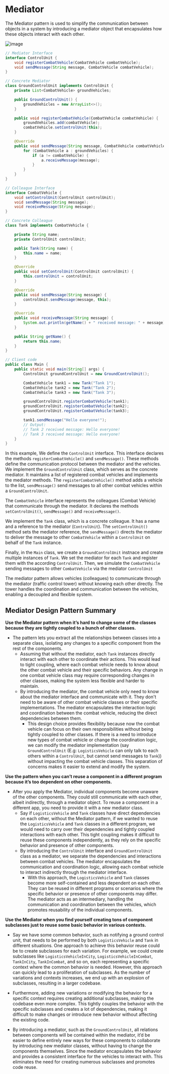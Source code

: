 # Mediator
The Mediator pattern is used to simplify the communication between objects in a system by introducing a mediator object that encapsulates how these objects interact with each other.

![image](https://github.com/boushphong/Design-Patterns/assets/59940078/dc3436d3-0a58-42a6-9230-2f8c5a5f9ed5)

```java
// Mediator Interface
interface ControlUnit {
    void registerCombatVehicle(CombatVehicle combatVehicle);
    void sendMessage(String message, CombatVehicle combatVehicle);
}

// Concrete Mediator
class GroundControlUnit implements ControlUnit {
    private List<CombatVehicle> groundVehicles;

    public GroundControlUnit() {
        groundVehicles = new ArrayList<>();
    }

    public void registerCombatVehicle(CombatVehicle combatVehicle) {
        groundVehicles.add(combatVehicle);
        combatVehicle.setControlUnit(this);
    }

    @Override
    public void sendMessage(String message, CombatVehicle combatVehicle) {
        for (CombatVehicle a : groundVehicles) {
            if (a != combatVehicle) {
                a.receiveMessage(message);
            }
        }
    }
}

// Colleague Interface
interface CombatVehicle {
    void setControlUnit(ControlUnit controlUnit);
    void sendMessage(String message);
    void receiveMessage(String message);
}

// Concrete Colleague
class Tank implements CombatVehicle {

    private String name;
    private ControlUnit controlUnit;

    public Tank(String name) {
        this.name = name;
    }

    @Override
    public void setControlUnit(ControlUnit controlUnit) {
        this.controlUnit = controlUnit;
    }

    @Override
    public void sendMessage(String message) {
        controlUnit.sendMessage(message, this);
    }

    @Override
    public void receiveMessage(String message) {
        System.out.println(getName() + " received message: " + message);
    }

    public String getName() {
        return this.name;
    }
}

// Client code
public class Main {
    public static void main(String[] args) {
        ControlUnit groundControlUnit = new GroundControlUnit();

        CombatVehicle tank1 = new Tank("Tank 1");
        CombatVehicle tank2 = new Tank("Tank 2");
        CombatVehicle tank3 = new Tank("Tank 3");

        groundControlUnit.registerCombatVehicle(tank1);
        groundControlUnit.registerCombatVehicle(tank2);
        groundControlUnit.registerCombatVehicle(tank3);

        tank1.sendMessage("Hello everyone!");
        // Output:
        // Tank 2 received message: Hello everyone!
        // Tank 3 received message: Hello everyone!
    }
}
```

In this example, We define the `ControlUnit` interface. This interface declares the methods `registerCombatVehicle()` and `sendMessage()`. These methods define the communication protocol between the mediator and the vehicles. We implement the `GroundControlUnit` class, which serves as the concrete mediator. It maintains a list of registered combat vehicles and implements the mediator methods. The `registerCombatVehicle()` method adds a vehicle to the list, `sendMessage()` send messages to all other combat vehicles within a `GroundControlUnit`.

The `CombatVehicle` interface represents the colleagues (Combat Vehicle) that communicate through the mediator. It declares the methods `setControlUnit()`, `sendMessage()` and `receiveMessage()`.

We implement the `Tank` class, which is a concrete colleague. It has a name and a reference to the mediator (`ControlUnit`). The `setControlUnit()` method sets the mediator reference, the `sendMessage()` directs the mediator to deliver the message to other `CombatVehicle` within a `ControlUnit` on behalf of the `Tank` instance.

Finally, in the `Main` class, we create a `GroundControlUnit` instnace and create multiple instances of `Tank`. We set the mediator for each `Tank` and register them with the according `ControlUnit`. Then, we simulate the `CombatVehicle` sending messages to other `CombatVehicle` via the mediator `ControlUnit`

The mediator pattern allows vehicles (colleagues) to communicate through the mediator (traffic control tower) without knowing each other directly. The tower handles the coordination and communication between the vehicles, enabling a decoupled and flexible system.

## Mediator Design Pattern Summary
**Use the Mediator pattern when it’s hard to change some of the classes because they are tightly coupled to a bunch of other classes.**

- The pattern lets you extract all the relationships between classes into a separate class, isolating any changes to a specific component from the rest of the components.
    - Assuming that without the mediator, each `Tank` instances directly interact with each other to coordinate their actions. This would lead to tight coupling, where each combat vehicle needs to know about the other combat vehicle and their specific behaviors. Any change in one combat vehicle class may require corresponding changes in other classes, making the system less flexible and harder to maintain.
    - By introducing the mediator, the combat vehicle only need to know about the mediator interface and communicate with it. They don't need to be aware of other combat vehicle classes or their specific implementations. The mediator encapsulates the interaction logic and coordination between the combat vehicle, reducing the direct dependencies between them.
        - This design choice provides flexibility because now the combat vehicle can focus on their own responsibilities without being tightly coupled to other classes. If there is a need to introduce new types of combat vehicle or change the coordination logic, we can modify the mediator implementation (say `GroundControlUnit` (E.g: `LogisticsVehicle` can only talk to each others within a `ControlUnit`, but cannot send messages to `Tank`)) without impacting the combat vehicle classes. This separation of concerns makes it easier to extend and modify the system.

**Use the pattern when you can’t reuse a component in a different program because it’s too dependent on other components.**

- After you apply the Mediator, individual components become unaware of the other components. They could still communicate with each other, albeit indirectly, through a mediator object. To reuse a component in a different app, you need to provide it with a new mediator class.
    - Say if `LogisticsVehicle` and `Tank` classes have direct dependencies on each other, without the Mediator pattern, if we wanted to reuse the `LogisticsVehicle` and `Tank` classes in a different program, we would need to carry over their dependencies and tightly coupled interactions with each other. This tight coupling makes it difficult to reuse these components independently, as they rely on the specific behavior and presence of other components.
    - By introducing the `ControlUnit` interface and `GroundControlUnit` class as a mediator, we separate the dependencies and interactions between combat vehicles. The mediator encapsulates the communication and coordination logic, allowing each combat vehicle to interact indirectly through the mediator interface.
        - With this approach, the `LogisticsVehicle` and `Tank` classes become more self-contained and less dependent on each other. They can be reused in different programs or scenarios where the specific behavior or presence of other components may differ. The mediator acts as an intermediary, handling the communication and coordination between the vehicles, which promotes reusability of the individual components.

**Use the Mediator when you find yourself creating tons of component subclasses just to reuse some basic behavior in various contexts.**

- Say we have some common behavior, such as notifying a ground control unit, that needs to be performed by both `LogisticsVehicle` and `Tank` in different situations. One approach to achieve this behavior reuse could be to create subclasses for each variation. For example, we could create subclasses like `LogisticsVehicleInCity`, `LogisticsVehicleInCombat`, `TankInCity`, `TankInCombat`, and so on, each representing a specific context where the common behavior is needed. However, this approach can quickly lead to a proliferation of subclasses. As the number of variations and contexts increases, we end up with an explosion of subclasses, resulting in a larger codebase.
- Furthermore, adding new variations or modifying the behavior for a specific context requires creating additional subclasses, making the codebase even more complex. This tightly couples the behavior with the specific subclasses and creates a lot of dependencies, making it difficult to make changes or introduce new behavior without affecting the existing code.

- By introducing a mediator, such as the `GroundControlUnit`, all relations between components will be contained within the mediator, it’d be easier to define entirely new ways for these components to collaborate by introducing new mediator classes, without having to change the components themselves. Since the mediator encapsulates the behavior and provides a consistent interface for the vehicles to interact with. This eliminates the need for creating numerous subclasses and promotes code reuse.
